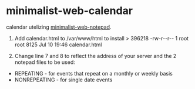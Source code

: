 # minimalist-web-calendar
calendar utelizing [minimalist-web-notepad](https://github.com/pereorga/minimalist-web-notepad).

1. Add calendar.html to /var/www/html to install  > 396218 -rw-r--r-- 1 root     root     8125 Jul 10 19:46 calendar.html

2. Change line 7 and 8 to reflect the address of your server and the 2 notepad files to be used:
  - REPEATING - for events that repeat on a monthly or weekly basis
  - NONREPEATING - for single date events
